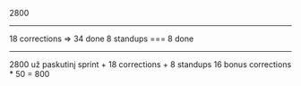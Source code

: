 2800

--- --- ---

18 corrections => 34 done
8 standups === 8 done

--- --- ---

2800 už paskutinį sprint + 18 corrections + 8 standups
16 bonus corrections * 50 = 800
